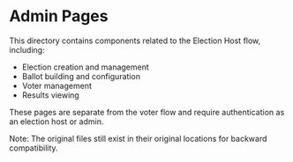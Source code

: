 # Admin Pages

This directory contains components related to the Election Host flow, including:

- Election creation and management
- Ballot building and configuration
- Voter management
- Results viewing

These pages are separate from the voter flow and require authentication as an election host or admin.

Note: The original files still exist in their original locations for backward compatibility.
